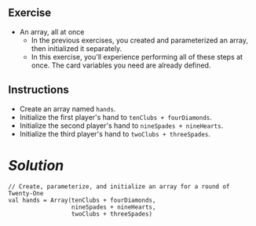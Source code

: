 ## **Exercise**

- An array, all at once
  - In the previous exercises, you created and parameterized an array, then initialized it separately.
  - In this exercise, you'll experience performing all of these steps at once. The card variables you need are already defined.

## **Instructions**

- Create an array named `hands`.
- Initialize the first player's hand to `tenClubs + fourDiamonds`.
- Initialize the second player's hand to `nineSpades + nineHearts`.
- Initialize the third player's hand to `twoClubs + threeSpades`.

# ***Solution***

```
// Create, parameterize, and initialize an array for a round of Twenty-One
val hands = Array(tenClubs + fourDiamonds,
                  nineSpades + nineHearts,
                  twoClubs + threeSpades)
```
